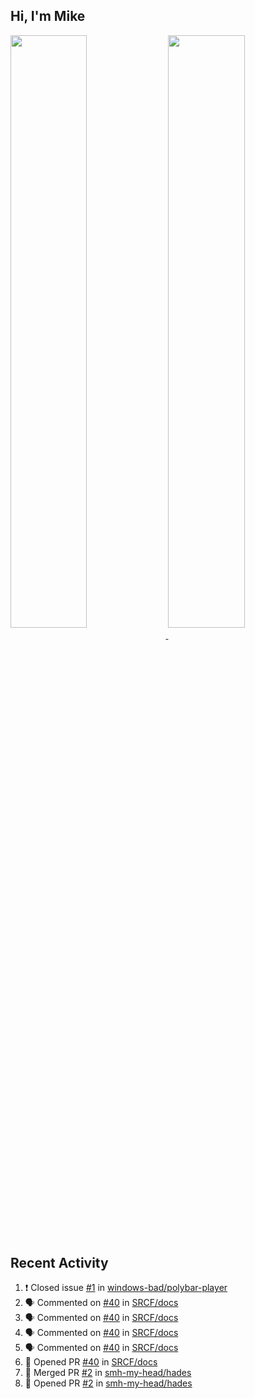 <h2 color="#bd93f9">Hi, I'm Mike</h2>

<a href="https://github.com/lmk123568/github-readme-stats">
  <img align="center" src="https://github-readme-stats.vercel.app/api/top-langs/?username=tim-clifford&layout=compact&theme=dracula&langs_count=6&hide_border=true&card_width=445" width=49.3%/>
</a>
<a href="https://github.com/anuraghazra/github-readme-stats">
  <img align="center" src="https://github-readme-stats.vercel.app/api?username=tim-clifford&show_icons=true&theme=dracula&include_all_commits=true&hide_title=true&count_private=true&hide_border=true" width=49.3%/>
</a>

<h2 color="#ffb86c">Recent Activity</h2>

<!--START_SECTION:activity-->

1. ❗️ Closed issue [#1](https://github.com/windows-bad/polybar-player/issues/1) in [windows-bad/polybar-player](https://github.com/windows-bad/polybar-player)
2. 🗣 Commented on [#40](https://github.com/SRCF/docs/issues/40) in [SRCF/docs](https://github.com/SRCF/docs)
3. 🗣 Commented on [#40](https://github.com/SRCF/docs/issues/40) in [SRCF/docs](https://github.com/SRCF/docs)
4. 🗣 Commented on [#40](https://github.com/SRCF/docs/issues/40) in [SRCF/docs](https://github.com/SRCF/docs)
5. 🗣 Commented on [#40](https://github.com/SRCF/docs/issues/40) in [SRCF/docs](https://github.com/SRCF/docs)
6. 💪 Opened PR [#40](https://github.com/SRCF/docs/pull/40) in [SRCF/docs](https://github.com/SRCF/docs)
7. 🎉 Merged PR [#2](https://github.com/smh-my-head/hades/pull/2) in [smh-my-head/hades](https://github.com/smh-my-head/hades)
8. 💪 Opened PR [#2](https://github.com/smh-my-head/hades/pull/2) in [smh-my-head/hades](https://github.com/smh-my-head/hades)
   <!--END_SECTION:activity-->
